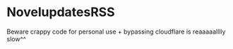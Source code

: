# NovelupdatesRSS

Beware crappy code for personal use + bypassing cloudflare is reaaaaalllly slow^^